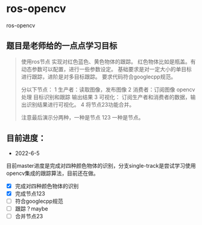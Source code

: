 # ros-opencv
ros-opencv

## 题目是老师给的一点点学习目标

>使用ros节点 实现对红色蓝色、黄色物体的跟踪。 红色物体比如是瓶盖。有动态参数可以配置，进行一些参数设定。
>基础要求是对一定大小的单目标进行跟踪，进阶是对多目标跟踪。
>要求代码符合googlecpp规范。
>
>分以下节点：
>1 生产者：读取图像，发布图像
>2 消费者：订阅图像 opencv处理 目标识别和跟踪 输出结果
>3 可视化： 订阅生产者和消费者的数据，输出识别结果进行可视化。
>4 将节点23功能合并。
>
>注意最后演示分两种，一种是节点 123 一种是节点。

## 目前进度：

- 2022-6-5 

目前master进度是完成对四种颜色物体的识别，分支single-track是尝试学习使用opencv集成的跟踪算法，目前还在做。

- [x] 完成对四种颜色物体的识别
- [x] 完成节点123
- [ ] 符合googlecpp规范
- [ ] 跟踪？maybe
- [ ] 合并节点23
